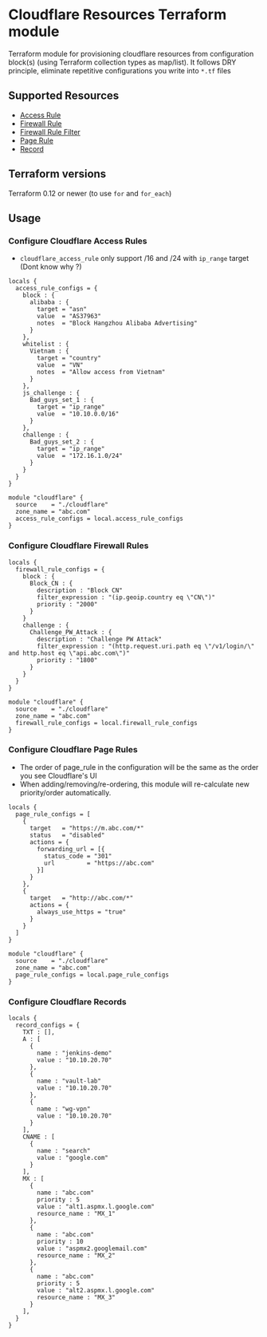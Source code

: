 # Cloudflare Resources Terraform module
Terraform module for provisioning cloudflare resources from configuration block(s) (using Terraform collection types as map/list). It follows DRY principle, eliminate repetitive configurations you write into `*.tf` files

## Supported Resources
* [Access Rule](https://registry.terraform.io/providers/cloudflare/cloudflare/latest/docs/resources/access_rule)
* [Firewall Rule](https://registry.terraform.io/providers/cloudflare/cloudflare/latest/docs/resources/firewall_rule)
* [Firewall Rule Filter](https://registry.terraform.io/providers/cloudflare/cloudflare/latest/docs/resources/filter)
* [Page Rule](https://registry.terraform.io/providers/cloudflare/cloudflare/latest/docs/resources/page_rule)
* [Record](https://registry.terraform.io/providers/cloudflare/cloudflare/latest/docs/resources/record)

## Terraform versions

Terraform 0.12 or newer (to use `for` and `for_each`)

## Usage
### Configure Cloudflare Access Rules

* `cloudflare_access_rule` only support /16 and /24 with `ip_range` target (Dont know why ?)

```hcl
locals {
  access_rule_configs = {
    block : {
      alibaba : {
        target = "asn"
        value  = "AS37963"
        notes  = "Block Hangzhou Alibaba Advertising"
      }
    },
    whitelist : {
      Vietnam : {
        target = "country"
        value  = "VN"
        notes  = "Allow access from Vietnam"
      }
    },
    js_challenge : {
      Bad_guys_set_1 : {
        target = "ip_range"
        value  = "10.10.0.0/16"
      }
    },
    challenge : {
      Bad_guys_set_2 : {
        target = "ip_range"
        value  = "172.16.1.0/24"
      }
    }
  }
}

module "cloudflare" {
  source    = "./cloudflare"
  zone_name = "abc.com"
  access_rule_configs = local.access_rule_configs
}
```
### Configure Cloudflare Firewall Rules
```hcl
locals {
  firewall_rule_configs = {
    block : {
      Block_CN : {
        description : "Block CN"
        filter_expression : "(ip.geoip.country eq \"CN\")"
        priority : "2000"
      }
    }
    challenge : {
      Challenge_PW_Attack : {
        description : "Challenge PW Attack"
        filter_expression : "(http.request.uri.path eq \"/v1/login/\" and http.host eq \"api.abc.com\")"
        priority : "1800"
      }
    }
  }
}

module "cloudflare" {
  source    = "./cloudflare"
  zone_name = "abc.com"
  firewall_rule_configs = local.firewall_rule_configs
}
```

### Configure Cloudflare Page Rules

* The order of page_rule in the configuration will be the same as the order you see Cloudflare's UI
* When adding/removing/re-ordering, this module will re-calculate new priority/order automatically.

```hcl
locals {
  page_rule_configs = [
    {
      target   = "https://m.abc.com/*"
      status   = "disabled"
      actions = {
        forwarding_url = [{
          status_code = "301"
          url         = "https://abc.com"
        }]
      }
    },
    {
      target   = "http://abc.com/*"
      actions = {
        always_use_https = "true"
      }
    }
  ]
}

module "cloudflare" {
  source    = "./cloudflare"
  zone_name = "abc.com"
  page_rule_configs = local.page_rule_configs
}
```
### Configure Cloudflare Records
```hcl
locals {
  record_configs = {
    TXT : [],
    A : [
      {
        name : "jenkins-demo"
        value : "10.10.20.70"
      },
      {
        name : "vault-lab"
        value : "10.10.20.70"
      },
      {
        name : "wg-vpn"
        value : "10.10.20.70"
      }
    ],
    CNAME : [
      {
        name : "search"
        value : "google.com"
      }
    ],
    MX : [
      {
        name : "abc.com"
        priority : 5
        value : "alt1.aspmx.l.google.com"
        resource_name : "MX_1"
      },
      {
        name : "abc.com"
        priority : 10
        value : "aspmx2.googlemail.com"
        resource_name : "MX_2"
      },
      {
        name : "abc.com"
        priority : 5
        value : "alt2.aspmx.l.google.com"
        resource_name : "MX_3"
      }
    ],
  }
}
```

